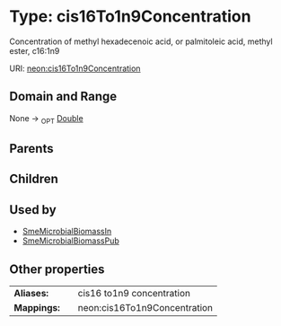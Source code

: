 
# Type: cis16To1n9Concentration


Concentration of methyl hexadecenoic acid, or palmitoleic acid, methyl ester, c16:1n9

URI: [neon:cis16To1n9Concentration](https://data.neonscience.org/cis16To1n9Concentration)


## Domain and Range

None ->  <sub>OPT</sub> [Double](types/Double.md)

## Parents


## Children


## Used by

 * [SmeMicrobialBiomassIn](SmeMicrobialBiomassIn.md)
 * [SmeMicrobialBiomassPub](SmeMicrobialBiomassPub.md)

## Other properties

|  |  |  |
| --- | --- | --- |
| **Aliases:** | | cis16 to1n9 concentration |
| **Mappings:** | | neon:cis16To1n9Concentration |

